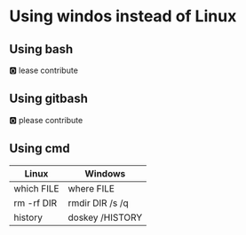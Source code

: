 # Using windos instead of Linux

## Using bash

:o2: lease contribute

## Using gitbash

:o2: please contribute

## Using cmd

| Linux | Windows |
| ----- | ------- |
| which FILE | where FILE |
| rm -rf DIR | rmdir DIR /s /q |
| history | doskey /HISTORY |
